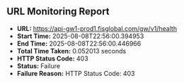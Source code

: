 ## URL Monitoring Report

- **URL:** https://api-gw1-prod1.fisglobal.com/gw/v1/health
- **Start Time:** 2025-08-08T22:56:00.394953
- **End Time:** 2025-08-08T22:56:00.446966
- **Total Time Taken:** 0.052013 seconds
- **HTTP Status Code:** 403
- **Status:** Failure
- **Failure Reason:** HTTP Status Code: 403
